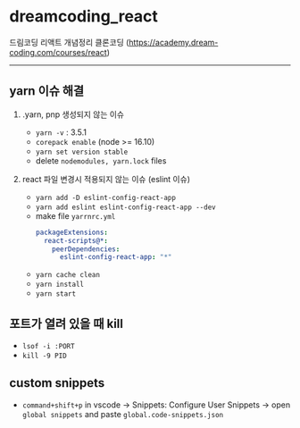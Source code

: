 # dreamcoding_react

드림코딩 리액트 개념정리 클론코딩 (https://academy.dream-coding.com/courses/react)

---

## yarn 이슈 해결

1. .yarn, pnp 생성되지 않는 이슈

   - `yarn -v` : 3.5.1
   - `corepack enable` (node >= 16.10)
   - `yarn set version stable`
   - delete `nodemodules, yarn.lock` files

1. react 파일 변경시 적용되지 않는 이슈 (eslint 이슈)
   - `yarn add -D eslint-config-react-app`
   - `yarn add eslint eslint-config-react-app --dev`
   - make file `yarrnrc.yml`
     ```yml
     packageExtensions:
       react-scripts@*:
         peerDependencies:
           eslint-config-react-app: "*"
     ```
   - `yarn cache clean`
   - `yarn install`
   - `yarn start`

## 포트가 열려 있을 때 kill

- `lsof -i :PORT`
- `kill -9 PID`

## custom snippets

- `command+shift+p` in vscode -> Snippets: Configure User Snippets -> open `global snippets` and paste `global.code-snippets.json`
